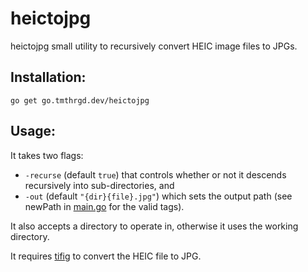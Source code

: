 # heictojpg

heictojpg small utility to recursively convert HEIC image files to JPGs.

## Installation:

`go get go.tmthrgd.dev/heictojpg`

## Usage:

It takes two flags:

- `-recurse` (default `true`) that controls whether or not it descends recursively into sub-directories, and
- `-out` (default `"{dir}{file}.jpg"`) which sets the output path (see newPath in [main.go](/main.go) for the valid tags).

It also accepts a directory to operate in, otherwise it uses the working directory.

It requires [tifig](https://github.com/monostream/tifig) to convert the HEIC file to JPG.